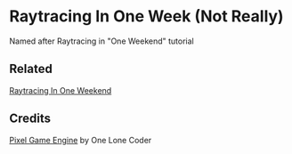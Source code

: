 # Raytracing In One Week (Not Really)
Named after Raytracing in "One Weekend" tutorial

## Related
[Raytracing In One Weekend](https://raytracing.github.io/books/RayTracingInOneWeekend.html)

## Credits
[Pixel Game Engine](https://github.com/OneLoneCoder/olcPixelGameEngine) by One Lone Coder


